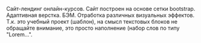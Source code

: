 Сайт-лендинг онлайн-курсов.	Сайт построен на основе сетки bootstrap. Адаптивная верстка. БЭМ. Отработка различных визуальных эффектов. Т.к. это учебный проект (шаблон), на смысл текстовых блоков не обращайте внимание, это просто наполнение (набор слов по типу "Lorem...".
